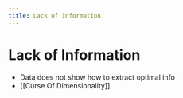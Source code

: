 ```yaml
---
title: Lack of Information
---
```


# Lack of Information
- Data does not show how to extract optimal info
- [[Curse Of Dimensionality]]


























































































